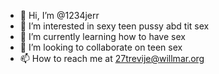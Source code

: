 - 👋 Hi, I’m @1234jerr
- 👀 I’m interested in sexy teen pussy abd tit sex
- 🌱 I’m currently learning how to have sex
- 💞️ I’m looking to collaborate on teen sex
- 📫 How to reach me at 27trevije@willmar.org

<!---
1234jerr/1234jerr is a ✨ special ✨ repository because its `README.md` (this file) appears on your GitHub profile.
You can click the Preview link to take a look at your changes.
--->
